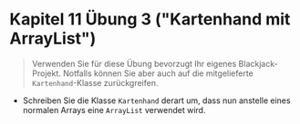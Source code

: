 # Kapitel 11 Übung 3 ("Kartenhand mit ArrayList")

> Verwenden Sie für diese Übung bevorzugt Ihr eigenes Blackjack-Projekt. Notfalls können Sie aber auch auf die mitgelieferte ```Kartenhand```-Klasse zurückgreifen.

* Schreiben Sie die Klasse ```Kartenhand``` derart um, dass nun anstelle eines normalen Arrays eine ```ArrayList``` verwendet wird.
